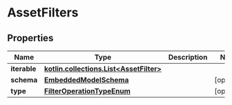 
# AssetFilters

## Properties
Name | Type | Description | Notes
------------ | ------------- | ------------- | -------------
**iterable** | [**kotlin.collections.List&lt;AssetFilter&gt;**](AssetFilter.md) |  | 
**schema** | [**EmbeddedModelSchema**](EmbeddedModelSchema.md) |  |  [optional]
**type** | [**FilterOperationTypeEnum**](FilterOperationTypeEnum.md) |  |  [optional]



